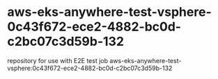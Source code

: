 # aws-eks-anywhere-test-vsphere-0c43f672-ece2-4882-bc0d-c2bc07c3d59b-132
repository for use with E2E test job aws-eks-anywhere-test-vsphere:0c43f672-ece2-4882-bc0d-c2bc07c3d59b-132
